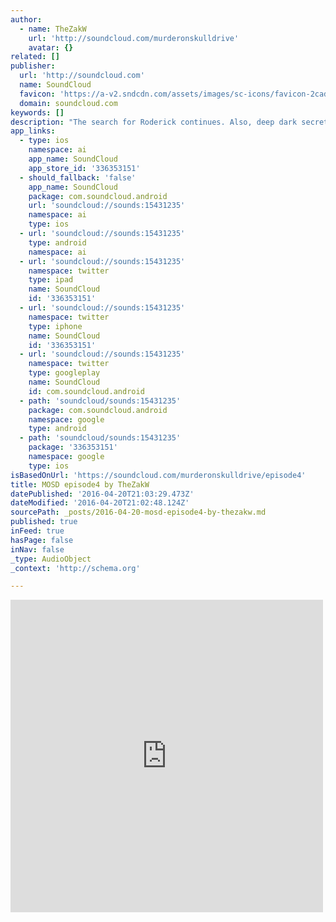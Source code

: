 ```yaml
---
author:
  - name: TheZakW
    url: 'http://soundcloud.com/murderonskulldrive'
    avatar: {}
related: []
publisher:
  url: 'http://soundcloud.com'
  name: SoundCloud
  favicon: 'https://a-v2.sndcdn.com/assets/images/sc-icons/favicon-2cadd14b.ico'
  domain: soundcloud.com
keywords: []
description: "The search for Roderick continues. Also, deep dark secrets are revealed. What are they? You'll have to listen to find out. Or you could ask someone who already has listened to it, but good luck finding someone like that."
app_links:
  - type: ios
    namespace: ai
    app_name: SoundCloud
    app_store_id: '336353151'
  - should_fallback: 'false'
    app_name: SoundCloud
    package: com.soundcloud.android
    url: 'soundcloud://sounds:15431235'
    namespace: ai
    type: ios
  - url: 'soundcloud://sounds:15431235'
    type: android
    namespace: ai
  - url: 'soundcloud://sounds:15431235'
    namespace: twitter
    type: ipad
    name: SoundCloud
    id: '336353151'
  - url: 'soundcloud://sounds:15431235'
    namespace: twitter
    type: iphone
    name: SoundCloud
    id: '336353151'
  - url: 'soundcloud://sounds:15431235'
    namespace: twitter
    type: googleplay
    name: SoundCloud
    id: com.soundcloud.android
  - path: 'soundcloud/sounds:15431235'
    package: com.soundcloud.android
    namespace: google
    type: android
  - path: 'soundcloud/sounds:15431235'
    package: '336353151'
    namespace: google
    type: ios
isBasedOnUrl: 'https://soundcloud.com/murderonskulldrive/episode4'
title: MOSD episode4 by TheZakW
datePublished: '2016-04-20T21:03:29.473Z'
dateModified: '2016-04-20T21:02:48.124Z'
sourcePath: _posts/2016-04-20-mosd-episode4-by-thezakw.md
published: true
inFeed: true
hasPage: false
inNav: false
_type: AudioObject
_context: 'http://schema.org'

---
```

<iframe src="https://cdn.embedly.com/widgets/media.html?src=https%3A%2F%2Fw.soundcloud.com%2Fplayer%2F%3Fvisual%3Dtrue%26url%3Dhttp%253A%252F%252Fapi.soundcloud.com%252Ftracks%252F15431235%26show_artwork%3Dtrue&amp;url=https%3A%2F%2Fsoundcloud.com%2Fmurderonskulldrive%2Fepisode4&amp;image=http%3A%2F%2Fi1.sndcdn.com%2Fartworks-000008746600-5cptl4-t500x500.jpg&amp;key=b7d04c9b404c499eba89ee7072e1c4f7&amp;type=text%2Fhtml&amp;schema=soundcloud" width="500" height="500" scrolling="no" frameborder="0" allowfullscreen="" style=""></iframe>